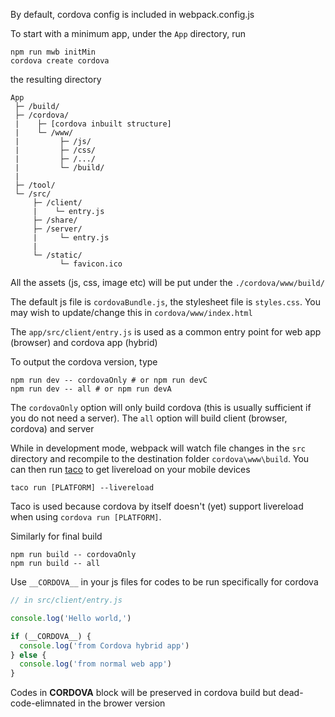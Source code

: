 By default, cordova config is included in webpack.config.js

To start with a minimum app, under the `App` directory, run
```shell
npm run mwb initMin
cordova create cordova
```

the resulting directory 
```
App
 ├─ /build/
 ├─ /cordova/
 |    ├─ [cordova inbuilt structure]
 |    └─ /www/
 |         ├─ /js/
 |         ├─ /css/
 |         ├─ /.../
 |         └─ /build/
 |
 ├─ /tool/
 └─ /src/ 
     ├─ /client/
     |    └─ entry.js
     ├─ /share/
     ├─ /server/
     |     └─ entry.js
     |
     └─ /static/
           └─ favicon.ico
```

All the assets (js, css, image etc) will be put under the `./cordova/www/build/`

The default js file is `cordovaBundle.js`, the stylesheet file is `styles.css`. You may wish to update/change this in `cordova/www/index.html`


The `app/src/client/entry.js` is used as a common entry point for web app (browser) and cordova app (hybrid)

To output the cordova version, type
```shell
npm run dev -- cordovaOnly # or npm run devC
npm run dev -- all # or npm run devA
```

The `cordovaOnly` option will only build cordova (this is usually sufficient if you do not need a server). The `all` option will build client (browser, cordova) and server

While in development mode, webpack will watch file changes in the `src` directory and recompile to the destination folder `cordova\www\build`.
You can then run [taco](http://taco.tools/docs/run.html) to get livereload on your mobile devices
```shell
taco run [PLATFORM] --livereload
```
Taco is used because cordova by itself doesn't (yet) support livereload when using `cordova run [PLATFORM]`.



Similarly for final build 
```shell
npm run build -- cordovaOnly
npm run build -- all
```


Use `__CORDOVA__` in your js files for codes to be run specifically for cordova
```js
// in src/client/entry.js

console.log('Hello world,')

if (__CORDOVA__) {
  console.log('from Cordova hybrid app')
} else {
  console.log('from normal web app')
}
```

Codes in __CORDOVA__ block will be preserved in cordova build but dead-code-elimnated in the brower version

